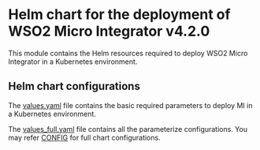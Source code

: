 # Helm chart for the deployment of WSO2 Micro Integrator v4.2.0

This module contains the Helm resources required to deploy WSO2 Micro Integrator in a Kubernetes environment.

## Helm chart configurations

The [values.yaml](./values.yaml) file contains the basic required parameters to deploy MI in a Kubernetes environment.

The [values_full.yaml](./values_full.yaml) file contains all the parameterize configurations. You may refer [CONFIG](./CONFIG.md) for full chart configurations. 
